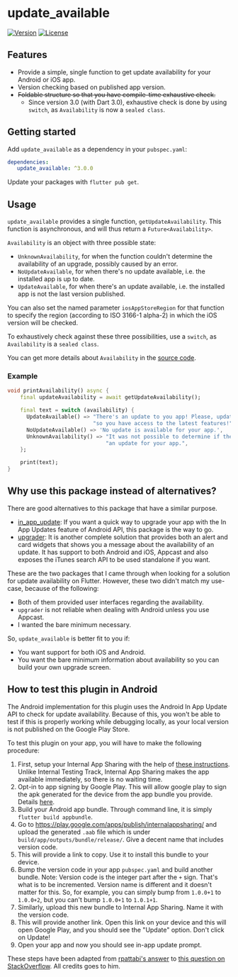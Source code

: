# update_available

[![Version](https://img.shields.io/pub/v/update_available)](https://pub.dev/packages/update_available)
[![License](https://img.shields.io/github/license/mateusfccp/update_available)](https://opensource.org/licenses/MIT)

## Features

 * Provide a simple, single function to get update availability for your Android or iOS app.
 * Version checking based on published app version.
 * ~~Foldable structure so that you have compile-time exhaustive check.~~
   * Since version 3.0 (with Dart 3.0), exhaustive check is done by using `switch`, as `Availability` is now a `sealed class`.

 ## Getting started

 Add `update_available` as a dependency in your `pubspec.yaml`:

 ```yaml
 dependencies:
    update_available: ^3.0.0
 ```

 Update your packages with `flutter pub get`.

 ## Usage

 `update_available` provides a single function, `getUpdateAvailability`. This function is asynchronous, and will thus return a `Future<Availability>`.

 `Availability` is an object with three possible state:

  * `UnknownAvailability`, for when the function couldn't determine the availability of an upgrade, possibly caused by an error.
  * `NoUpdateAvailable`, for when there's no update available, i.e. the installed app is up to date.
  * `UpdateAvailable`, for when there's an update available, i.e. the installed app is not the last version published.

You can also set the named parameter `iosAppStoreRegion` for that function to specify the region (according to ISO 3166-1 alpha-2) in which the iOS version will be checked.

To exhaustively check against these three possibilities, use a `switch`, as `Availability` is a `sealed class`.

You can get more details about `Availability` in the [source code](https://github.com/mateusfccp/update_available/blob/master/update_available_platform_interface/lib/src/availability.dart).

### Example

```dart
void printAvailability() async {
    final updateAvailability = await getUpdateAvailability();

    final text = switch (availability) {
      UpdateAvailable() => "There's an update to you app! Please, update it "
                           "so you have access to the latest features!",
      NoUpdateAvailable() => 'No update is available for your app.',
      UnknownAvailability() => "It was not possible to determine if there is or not "
                               "an update for your app.",
    };

    print(text);
}
```

## Why use this package instead of alternatives?

There are good alternatives to this package that have a similar purpose.

 * [in_app_update](https://pub.dev/packages/in_app_update): If you want a quick way to upgrade your app with the In App Updates feature of Android API, this package is the way to go.
 * [upgrader](https://pub.dev/packages/upgrader): It is another complete solution that provides both an alert and card widgets that shows you a message about the availability of an update. It has support to both Android and iOS, Appcast and also exposes the iTunes search API to be used standalone if you want.

These are the two packages that I came through when looking for a solution for update availability on Flutter. However, these two didn't match my use-case, because of the following:

 * Both of them provided user interfaces regarding the availability.
 * `upgrader` is not reliable when dealing with Android unless you use Appcast.
 * I wanted the bare minimum necessary.

So, `update_available` is better fit to you if:
 * You want support for both iOS and Android.
 * You want the bare minimum information about availability so you can build your own upgrade screen.

## How to test this plugin in Android

The Android implementation for this plugin uses the Android In App Update API to check for update availability. Because of this, you won't be able to test if this is properly working while debugging locally, as your local version is not published on the Google Play Store.

To test this plugin on your app, you will have to make the following procedure:

 1. First, setup your Internal App Sharing with the help of [these instructions](https://support.google.com/googleplay/android-developer/answer/9303479?hl=en). Unlike Internal Testing Track, Internal App Sharing makes the app available immediately, so there is no waiting time.
 2. Opt-in to app signing by Google Play. This will allow google play to sign the apk generated for the device from the app bundle you provide. Details [here](https://support.google.com/googleplay/android-developer/answer/7384423?hl=en).
 3. Build your Android app bundle. Through command line, it is simply `flutter build appbundle`.
 4. Go to https://play.google.com/apps/publish/internalappsharing/ and upload the generated `.aab` file which is under `build/app/outputs/bundle/release/`. Give a decent name that includes version code.
 5. This will provide a link to copy. Use it to install this bundle to your device.
 6. Bump the version code in your app `pubspec.yaml` and build another bundle. Note: Version code is the integer part after the `+` sign. That's what is to be incremented. Version name is different and it doesn't matter for this. So, for example, you can simply bump from `1.0.0+1` to `1.0.0+2`, but you can't bump `1.0.0+1` to `1.0.1+1`.
 7. Similarly, upload this new bundle to Internal App Sharing. Name it with the version code.
 8. This will provide another link. Open this link on your device and this will open Google Play, and you should see the "Update" option. Don't click on Update!
 9. Open your app and now you should see in-app update prompt.

These steps have been adapted from [rpattabi's answer](https://stackoverflow.com/a/59266778/3055725) to [this question on StackOverflow](https://stackoverflow.com/questions/56087064/how-can-i-test-in-app-updates-in-android). All credits goes to him.